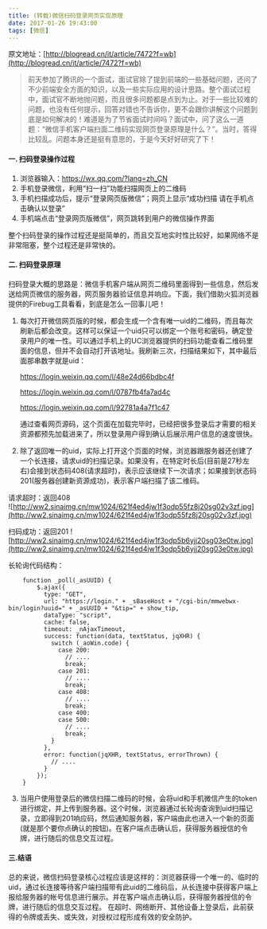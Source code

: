 ```yaml
---
title: (转载)微信扫码登录网页实现原理
date: 2017-01-26 19:43:00
tags: [微信]
---
```


原文地址：[http://blogread.cn/it/article/7472?f=wb](http://blogread.cn/it/article/7472?f=wb)

<!-- more -->

> 前天参加了腾讯的一个面试，面试官除了提到前端的一些基础问题，还问了不少前端安全方面的知识，以及一些实际应用的设计思路。整个面试过程中，面试官不断地抛问题，而且很多问题都是点到为止。对于一些比较难的问题，也没有任何提示，回答对错也不告诉你，更不会跟你讲解这个问题到底是如何解决的！难道是为了节省面试时间吗？面试中，问了这么一道题：“微信手机客户端扫面二维码实现网页登录原理是什么？”。当时，答得比较乱。问题本身还是挺有意思的，于是今天好好研究了下！

#### 一. 扫码登录操作过程

1. 浏览器输入：https://wx.qq.com/?lang=zh_CN
2. 手机登录微信，利用“扫一扫”功能扫描网页上的二维码
3. 手机扫描成功后，提示“登录网页版微信”；网页上显示“成功扫描 请在手机点击确认以登录”
4. 手机端点击“登录网页版微信”，网页跳转到用户的微信操作界面  
  
整个扫码登录的操作过程还是挺简单的，而且交互地实时性比较好，如果网络不是非常阻塞，整个过程还是非常快的。


#### 二. 扫码登录原理

扫码登录大概的思路是：微信手机客户端从网页二维码里面得到一些信息，然后发送给网页微信的服务器，网页服务器验证信息并响应。下面，我们借助火狐浏览器提供的Firebug工具看看，到底是怎么一回事儿吧！

1. 每次打开微信网页版的时候，都会生成一个含有唯一uid的二维码，而且每次刷新后都会改变。这样可以保证一个uid只可以绑定一个账号和密码，确定登录用户的唯一性。可以通过手机上的UC浏览器提供的扫码功能查看二维码里面的信息，但并不会自动打开该地址。我刷新三次，扫描结果如下，其中最后面那串数字就是uid：

    https://login.weixin.qq.com/l/48e24d66bdbc4f

    https://login.weixin.qq.com/l/0787fb4fa7ad4c

    https://login.weixin.qq.com/l/92781a4a7f1c47

    通过查看网页源码，这个页面在加载完毕时，已经把很多登录后才需要的相关资源都预先加载进来了，所以登录用户得到确认后展示用户信息的速度很快。  

2. 除了返回唯一的uid，实际上打开这个页面的时候，浏览器跟服务器还创建了一个长连接，请求uid的扫描记录。如果没有，在特定时长后(目前是27秒左右)会接到状态码408(请求超时)，表示应该继续下一次请求；如果接到状态码201(服务器创建新资源成功)，表示客户端扫描了该二维码。

  请求超时：返回408  
  ![http://ww2.sinaimg.cn/mw1024/621f4ed4jw1f3odp55fz8j20sg02v3zf.jpg](http://ww2.sinaimg.cn/mw1024/621f4ed4jw1f3odp55fz8j20sg02v3zf.jpg)

  扫码成功：返回201 
  ![http://ww2.sinaimg.cn/mw1024/621f4ed4jw1f3odp5b6yjj20sg03e0tw.jpg](http://ww2.sinaimg.cn/mw1024/621f4ed4jw1f3odp5b6yjj20sg03e0tw.jpg)

  长轮询代码结构：  

        function _poll(_asUUID) {
            $.ajax({
              type: "GET",
              url: "https://login." + _sBaseHost + "/cgi-bin/mmwebwx-bin/login?uuid=" + _asUUID + "&tip=" + show_tip,
              dataType: "script",
              cache: false,
              timeout: _nAjaxTimeout,
              success: function(data, textStatus, jqXHR) {
                switch (_aoWin.code) {
                  case 200:
                    // ....
                    break;
                  case 201:
                    // ....
                    break;
                  case 408:
                    // ....
                    break;
                  case 400:
                  case 500:
                    // ....
                    break;
                }
              },
              error: function(jqXHR, textStatus, errorThrown) {
                // ....
              }
            });
        }

3. 当用户使用登录后的微信扫描二维码的时候，会将uid和手机微信产生的token进行绑定，并上传到服务器。这个时候，浏览器通过长轮询查询到uid扫描记录，立即得到201响应码，然后通知服务器，客户端由此也进入一个新的页面(就是那个要你点确认的按钮)。在客户端点击确认后，获得服务器授信的令牌，进行随后的信息交互过程。

#### 三.结语
  总的来说，微信扫码登录核心过程应该是这样的：浏览器获得一个唯一的、临时的uid，通过长连接等待客户端扫描带有此uid的二维码后，从长连接中获得客户端上报给服务器的帐号信息进行展示。并在客户端点击确认后，获得服务器授信的令牌，进行随后的信息交互过程。 在超时、网络断开、其他设备上登录后，此前获得的令牌或丢失、或失效，对授权过程形成有效的安全防护。